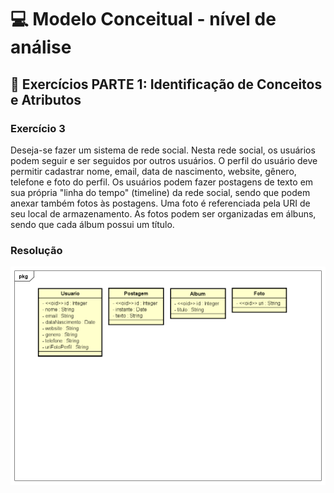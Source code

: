 # 💻 Modelo Conceitual - nível de análise

## 📝 Exercícios PARTE 1: Identificação de Conceitos e Atributos

### Exercício 3

Deseja-se fazer um sistema de rede social. Nesta rede social, os usuários podem seguir e ser seguidos por outros usuários. O perfil do usuário deve permitir cadastrar nome, email, data de nascimento, website, gênero, telefone e foto do perfil. Os usuários podem fazer postagens de texto em sua própria "linha do tempo" (timeline) da rede social, sendo que podem anexar também fotos às postagens. Uma foto é referenciada pela URI de seu local de armazenamento. As fotos podem ser organizadas em álbuns, sendo que cada álbum possui um título.

### Resolução

![exercicio3](exercicio3.png)


